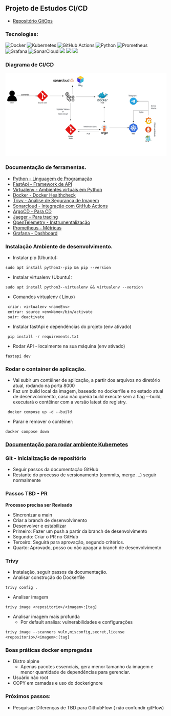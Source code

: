 ## Projeto de Estudos CI/CD
  - [Repositório GitOps](https://github.com/Adenilson365/api-py-Ops) 
  ### Tecnologias: 
![Docker](https://img.shields.io/badge/docker-%230db7ed.svg?style=for-the-badge&logo=docker&logoColor=white) 
![Kubernetes](https://img.shields.io/badge/kubernetes-%23326ce5.svg?style=for-the-badge&logo=kubernetes)
 ![GitHub Actions](https://img.shields.io/badge/GitHub_Actions-2088FF?style=for-the-badge&logo=github-actions&logoColor=white) ![Python](https://img.shields.io/badge/Python-3776AB?style=for-the-badge&logo=python&logoColor=white) ![Prometheus](https://img.shields.io/badge/Prometheus-E6522C?style=for-the-badge&logo=Prometheus&logoColor=white) ![Grafana](https://img.shields.io/badge/grafana-%23F46800.svg?style=for-the-badge&logo=grafana&logoColor=white) ![SonarCloud](https://img.shields.io/badge/Sonar%20cloud-F3702A?style=for-the-badge&logo=sonarcloud&logoColor=white) ![](https://img.shields.io/badge/TRIVY-blue.svg) ![](https://img.shields.io/badge/JAEGER-green.svg) ![](https://img.shields.io/badge/ARGOCD-orange.svg)

### Diagrama de CI/CD
![Diagrama de CICD](/assets/Diagrama_cicd.jpeg)



### Documentação de ferramentas.

- [Python - Linguagem de Programação](https://www.python.org/)
- [FastApi - Framework de API](https://fastapi.tiangolo.com/tutorial/first-steps/)
- [Virtualenv - Ambientes virtuais em Python](https://virtualenv.pypa.io/en/latest/user_guide.html)
- [Docker -  Docker Healthcheck ](https://docs.docker.com/reference/dockerfile/#healthcheck)
- [Trivy - Análise de Segurança de Imagem ](https://aquasecurity.github.io/trivy/v0.54/getting-started/installation/)
- [Sonarcloud - Integração com GitHub Actions](https://docs.sonarsource.com/sonarcloud/advanced-setup/ci-based-analysis/github-actions-for-sonarcloud/)
- [ArgoCD - Para CD](https://argo-cd.readthedocs.io/en/stable/)
- [Jaeger - Para tracing](https://www.jaegertracing.io/)
- [OpenTelemetry - Instrumentalização](https://opentelemetry.io/docs/languages/python/)
- [Prometheus - Métricas](https://prometheus.io/)
- [Grafana - Dashboard](https://grafana.com/)

 


### Instalação Ambiente de desenvolvimento.

- Instalar pip (Ubuntu):
```
sudo apt install python3--pip && pip --version

```
- Instalar virtualenv (Ubuntu):
```
sudo apt install python3--virtualenv && virtualenv --version

```
- Comandos virtualenv ( Linux)
```
 criar: virtualenv <nameEnv>
 entrar: source <envName>/bin/activate
 sair: deactivate
```
- Instalar fastApi e dependências do projeto (env ativado)
```
 pip install -r requirements.txt
```
- Rodar API - localmente na sua máquina (env ativado)
```
fastapi dev
```

### Rodar o container de aplicação.
- Vai subir um contêiner de aplicação, a partir dos arquivos no diretório atual, rodando na porta 8000
- Faz um build local da imagem, baseado no dockerfile e no estado atual de desenvolvimento, caso não queira build execute sem a flag --build, executará o contêiner com a versão latest do registry.
```
 docker compose up -d --build 
```
- Parar e remover o contêiner:
```
docker compose down
```
### [**Documentação** para rodar ambiente Kubernetes](https://github.com/Adenilson365/api-py-Ops)


### Git - Inicialização de repositório
- Seguir passos da documentação GitHub
- Restante do processo de versionamento (commits, merge ...) seguir normalmente

### Passos TBD - PR
**Processo precisa ser Revisado**
- Sincronizar a main
- Criar a branch de desenvolvimento
- Desenvolver e estabilizar
- Primeiro:  Fazer um push a partir da branch de desenvolvimento
- Segundo: Criar o PR no GitHub
- Terceiro: Seguirá para aprovação, segundo critérios.
- Quarto: Aprovado, posso ou não apagar a branch de desenvolvimento

### Trivy
- Instalação, seguir passos da documentação.
- Analisar construção do Dockerfile
```
trivy config .
```
- Analisar imagem
```
trivy image <repositorio>/<imagem>:[tag]
```
- Analisar imagem mais profunda
  - Por default analisa: vulnerabilidades e configurações
```
trivy image --scanners vuln,misconfig,secret,license <repositorio>/<imagem>:[tag]
```
### Boas práticas docker empregadas 
- Distro alpine 
    - Apenas pacotes essenciais, gera menor tamanho da imagem e menor quantidade de dependências para gerenciar.
- Usuário não root
- COPY em camadas e uso do dockerignore


### Próximos passos:
- Pesquisar: Diferenças de TBD para GithubFlow ( não confundir gitFlow)
